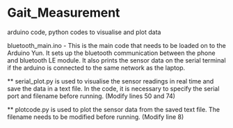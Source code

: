 Gait_Measurement
================

arduino code, python codes to visualise and plot data

bluetooth_main.ino - This is the main code that needs to be loaded on to the Arduino Yun. It sets up the bluetooth communication between the phone and bluetooth LE module. It also prints the sensor data on the serial terminal if the arduino is connected to the same network as the laptop.

** serial_plot.py is used to visualise the sensor readings in real time and save the data in a text file. In the code, it is necessary to specify the serial port and filename before running. (Modify lines 50 and 74)

** plotcode.py is used to plot the sensor data from the saved text file. The filename needs to be modified before running. (Modify line 8)



